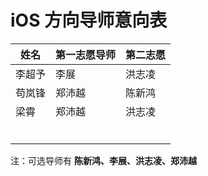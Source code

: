 # iOS 方向导师意向表

| 姓名   | 第一志愿导师 | 第二志愿 |
| ---- | ------ | ---- |
| 李超予  | 李展     | 洪志凌  |
| 苟岚锋  | 郑沛越    | 陈新鸿  |
| 梁霄   | 郑沛越    | 洪志凌  |
|      |        |      |
|      |        |      |
|      |        |      |
|      |        |      |
|      |        |      |
|      |        |      |

注：可选导师有 **陈新鸿、李展、洪志凌、郑沛越**
